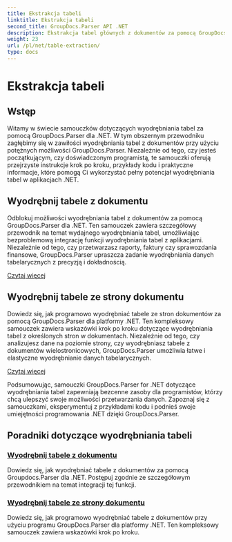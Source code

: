 ```yaml
---
title: Ekstrakcja tabeli
linktitle: Ekstrakcja tabeli
second_title: GroupDocs.Parser API .NET
description: Ekstrakcja tabel głównych z dokumentów za pomocą GroupDocs.Parser dla .NET. Dowiedz się, jak programowo wyodrębniać tabele w celu wydajnego przetwarzania danych.
weight: 23
url: /pl/net/table-extraction/
type: docs
---
```

# Ekstrakcja tabeli

## Wstęp

Witamy w świecie samouczków dotyczących wyodrębniania tabel za pomocą GroupDocs.Parser dla .NET. W tym obszernym przewodniku zagłębimy się w zawiłości wyodrębniania tabel z dokumentów przy użyciu potężnych możliwości GroupDocs.Parser. Niezależnie od tego, czy jesteś początkującym, czy doświadczonym programistą, te samouczki oferują przejrzyste instrukcje krok po kroku, przykłady kodu i praktyczne informacje, które pomogą Ci wykorzystać pełny potencjał wyodrębniania tabel w aplikacjach .NET.

## Wyodrębnij tabele z dokumentu
Odblokuj możliwości wyodrębniania tabel z dokumentów za pomocą GroupDocs.Parser dla .NET. Ten samouczek zawiera szczegółowy przewodnik na temat wydajnego wyodrębniania tabel, umożliwiając bezproblemową integrację funkcji wyodrębniania tabel z aplikacjami. Niezależnie od tego, czy przetwarzasz raporty, faktury czy sprawozdania finansowe, GroupDocs.Parser upraszcza zadanie wyodrębniania danych tabelarycznych z precyzją i dokładnością.

[Czytaj więcej](./extract-tables-from-document/)

## Wyodrębnij tabele ze strony dokumentu
Dowiedz się, jak programowo wyodrębniać tabele ze stron dokumentów za pomocą GroupDocs.Parser dla platformy .NET. Ten kompleksowy samouczek zawiera wskazówki krok po kroku dotyczące wyodrębniania tabel z określonych stron w dokumentach. Niezależnie od tego, czy analizujesz dane na poziomie strony, czy wyodrębniasz tabele z dokumentów wielostronicowych, GroupDocs.Parser umożliwia łatwe i elastyczne wyodrębnianie danych tabelarycznych.

[Czytaj więcej](./extract-tables-from-document-page/)

Podsumowując, samouczki GroupDocs.Parser for .NET dotyczące wyodrębniania tabel zapewniają bezcenne zasoby dla programistów, którzy chcą ulepszyć swoje możliwości przetwarzania danych. Zapoznaj się z samouczkami, eksperymentuj z przykładami kodu i podnieś swoje umiejętności programowania .NET dzięki GroupDocs.Parser.
## Poradniki dotyczące wyodrębniania tabeli
### [Wyodrębnij tabele z dokumentu](./extract-tables-from-document/)
Dowiedz się, jak wyodrębniać tabele z dokumentów za pomocą Groupdocs.Parser dla .NET. Postępuj zgodnie ze szczegółowym przewodnikiem na temat integracji tej funkcji.
### [Wyodrębnij tabele ze strony dokumentu](./extract-tables-from-document-page/)
Dowiedz się, jak programowo wyodrębniać tabele z dokumentów przy użyciu programu GroupDocs.Parser dla platformy .NET. Ten kompleksowy samouczek zawiera wskazówki krok po kroku.